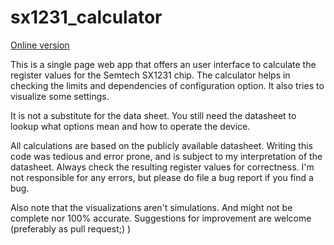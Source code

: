 # sx1231_calculator

[Online version](https://dimhoff.github.io/sx1231_calculator.html)

This is a single page web app that offers an user interface to calculate the
register values for the Semtech SX1231 chip. The calculator helps in checking
the limits and dependencies of configuration option. It also tries to visualize
some settings.

It is not a substitute for the data sheet. You still need the datasheet to
lookup what options mean and how to operate the device.

All calculations are based on the publicly available datasheet. Writing this
code was tedious and error prone, and is subject to my interpretation of the
datasheet. Always check the resulting register values for correctness. I'm not
responsible for any errors, but please do file a bug report if you find a bug.

Also note that the visualizations aren't simulations. And might not be complete
nor 100% accurate. Suggestions for improvement are welcome (preferably as pull
request;) )
